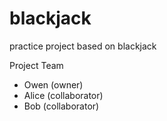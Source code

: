 # blackjack
practice project based on blackjack

Project Team
* Owen (owner)
* Alice (collaborator)
* Bob (collaborator)
